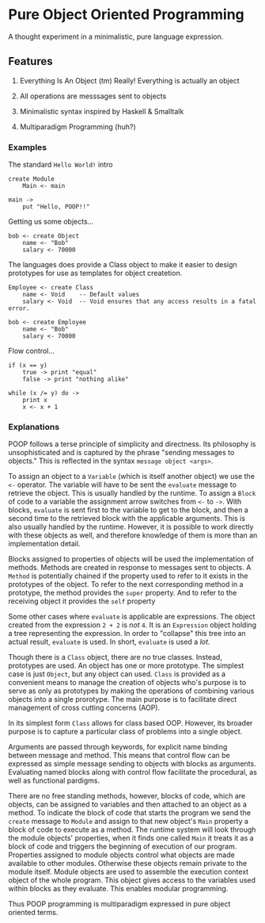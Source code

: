 # Pure Object Oriented Programming

A thought experiment in a minimalistic, pure language expression.

## Features

1. Everything Is An Object (tm)
   Really! Everything is actually an object

2. All operations are messsages sent to objects

3. Minimalistic syntax inspired by Haskell & Smalltalk

4. Multiparadigm Programming (huh?)

### Examples

The standard `Hello World!` intro

```
create Module
    Main <- main

main ->
    put "Hello, POOP!!"
```

Getting us some objects...

```
bob <- create Object
    name <- "Bob"
    salary <- 70000
```

The languages does provide a Class object to make it easier to
design prototypes for use as templates for object createtion.


```
Employee <- create Class
    name <- Void    -- Default values
    salary <- Void  -- Void ensures that any access results in a fatal error.

bob <- create Employee
    name <- "Bob"
    salary <- 70000
```

Flow control...

```
if (x == y)
    true -> print "equal"
    false -> print "nothing alike"

while (x /= y) do ->
    print x
    x <- x + 1
```

### Explanations

POOP follows a terse principle of simplicity and directness. Its philosophy is unsophisticated and is captured by the phrase "sending messages to objects." This is reflected in the syntax `message object <args>`.

To assign an object to a `Variable` (which is itself another object) we use the `<-` operator. The variable will have to be sent the `evaluate` message to retrieve the object. This is usually handled by the runtime. To assign a `Block` of code to a variable the assignment arrow switches from `<-` to `->`. With blocks, `evaluate` is sent first to the variable to get to the block, and then a second time to the retrieved block with the applicable arguments. This is also usually handled by the runtime. However, it is possible to work directly with these objects as well, and therefore knowledge of them is more than an implementation detail.

Blocks assigned to properties of objects will be used the implementation of methods. Methods are created in response to messages sent to objects. A `Method` is potentially chained if the property used to refer to it exists in the prototypes of the object. To refer to the next corresponding method in a prototype, the method provides the `super` property. And to refer to the receiving object it provides the `self` property

Some other cases where `evaluate` is applicable are expressions. The object created from the expression `2 + 2` is *not* `4`. It is an `Expression` object holding a tree representing the expression. In order to "collapse" this tree into an actual result, `evaluate` is used. In short, `evaluate` is used a *lot*.

Though there is a `Class` object, there are no true classes. Instead, prototypes are used. An object has one or more prototype. The simplest case is just `Object`, but any object can used. `Class` is provided as a convenient means to manage the creation of objects who's purpose is to serve as only as prototypes by making the operations of combining various objects into a single prorotype. The main purpose is to facilitate direct management of cross cutting concerns (AOP).

In its simplest form `Class` allows for class based OOP. However, its broader purpose is to capture a particular class of problems into a single object.

Arguments are passed through keywords, for explicit name binding between message and method. This means that control flow can be expressed as simple message sending to objects with blocks as arguments. Evaluating named blocks along with control flow facilitate the procedural, as well as functional pardigms.

There are no free standing methods, however, blocks of code, which are objects, can be assigned to variables and then attached to an object as a method. To indicate the block of code that starts the program we send the `create` message to `Module` and assign to that new object's `Main` property a block of code to execute as a method. The runtime system will look through the module objects' properties, when it finds one called `Main` it treats it as a block of code and triggers the beginning of execution of our program. Properties assigned to module objects control what objects are made available to other modules. Otherwise these objects remain private to the module itself. Module objects are used to assemble the execution context object of the whole program. This object gives access to the variables used within blocks as they evaluate. This enables modular programming.

Thus POOP programming is multiparadigm expressed in pure object oriented terms.